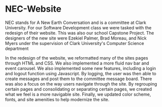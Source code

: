 # NEC-Website

NEC stands for A New Earth Conversation and is a committee at Clark University. For our Software Development class we were tasked with the redesign of their website. This was also our school Capstone Project. The designers of the new site were Ezekiel Palmer, Brad Moreau, and Nick Myers under the supervision of Clark University's Computer Science department

In the redesign of the website, we reformatted many of the sites pages through HTML and CSS. We also implemented a more fluid nav bar and event carousel. We also implemented some new features, including a login and logout function using Javascript. By logging, the user was then able to create messages and post them to the committee message board. There was also a focus on the way users navigate through the site. By regrouping certain pages and consolidating or separating certain pages, we created what we feel is a more navigable site. Finally, we updated color scheme, fonts, and site amenities to help modernize the site.
